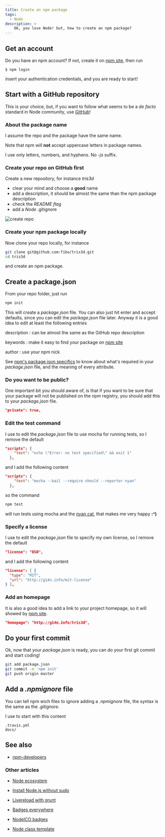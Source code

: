 ```yaml
---
title: Create an npm package
tags:
  - Node
description: >
    Ok, you love Node! but, how to create an npm package?
---
```


## Get an account

Do you have an npm account? If not, create it on [npm site][1], then run

```
$ npm login
```

insert your authentication credentials, and you are ready to start!

## Start with a GitHub repository

This is your choice, but, if you want to follow what seems to be a *de facto* standard in Node community, use [GitHub][2]!

### About the package name

I assume the repo and the package have the same name.

<div class="alert alert-warning">Note that npm will <strong>not</strong> accept uppercase letters in package names.</div>

I use only letters, numbers, and hyphens. No *-js* suffix.

### Create your repo on GitHub first

Create a new repository, for instance *tris3d*

* clear your mind and choose a **good** name
* add a description, it should be almost the same than the npm package description
* check the *README flag*
* add a *Node* .gitignore

![create repo][3]

### Create your npm package locally

Now clone your repo locally, for instance

```bash
git clone git@github.com:fibo/tris3d.git
cd tris3d
```

 and create an npm package.
 
## Create a package.json

From your repo folder, just run

```bash
npm init
```

This will create a *package.json* file. You can also just hit enter and accept defaults, since you can edit the *package.json* file later. Anyway it is a good idea to edit at least the following entries

description
: can be almost the same as the GitHub repo description

keywords
: make it easy to find your package on [npm site][4]

author
: use your npm nick

See [npm's package.json specifics][5] to know about what's required in your *package.json* file, and the meaning of every attribute.


### Do you want to be public?

One important bit you should aware of, is that if you want to be sure that your package will not be published on the npm registry, you should add this to your *package.json* file.

```json
"private": true,
```

### Edit the test command

I use to edit the *package.json* file to use mocha for running tests, so I remove the default

```json
"scripts": {
    "test": "echo \"Error: no test specified\" && exit 1"
  },
```

and I add the following content

```json
"scripts": {
    "test": "mocha --bail --require should --reporter nyan"
  },
```

so the command

```bash
npm test
```

will run tests using mocha and the [nyan cat](http://www.nyan.cat/), that makes me very happy **:^)**

### Specify a license

I use to edit the *package.json* file to specify my own license, so I remove the default

```json
"license": "BSD",
```

and I add the following content

```json
"license": [ {
  "type": "MIT",
  "url": "http://g14n.info/mit-license"
} ],
```

### Add an homepage

It is also a good idea to add a link to your project homepage, so it will showed by [npm site][6].

```json
"homepage": "http://g14n.info/tris3d",
```

## Do your first commit

Ok, now that your *package.json* is ready, you can do your first git commit and start coding!

```bash
git add package.json
git commit -m 'npm init'
git push origin master
```

## Add a *.npmignore* file

You can tell npm wich files to ignore adding a *.npmignore* file, the syntax is the same as the *.gitignore*.

I use to start with this content

```
.travis.yml
docs/
```

## See also

* [npm-developers][7]

### Other articles

* [Node ecosystem](http://g14n.info/2014/01/node-ecosystem)
* [Install Node.js without sudo](http://g14n.info/2013/01/install-nodejs-without-sudo)
* [Livereload with grunt](http://g14n.info/2013/12/livereload-with-grunt)
* [Badges everywhere](http://g14n.info/2014/01/badges-everywhere)
* [NodeICO badges](http://g14n.info/2013/12/nodeico-badges)
* [Node class template](http://g14n.info/2014/01/node-class-template)


  [1]: https://npmjs.org/
  [2]: https://github.com/
  [3]: https://lh4.googleusercontent.com/Y0V5ArmaIFawdLp8SqVShPPzNzy5wonuLVsqeaBFdBE=s0 "New GitHub repo"
  [4]: https://npmjs.org/
  [5]: https://npmjs.org/doc/json.html
  [6]: https://npmjs.org/
  [7]: https://www.npmjs.org/doc/misc/npm-developers.html

